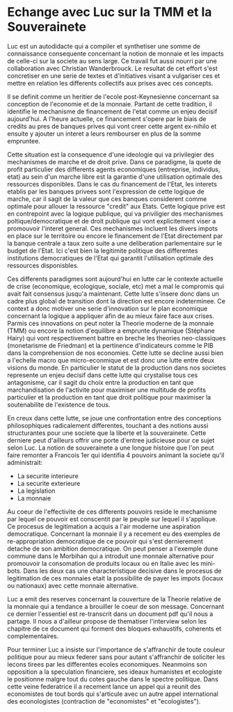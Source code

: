 # Echange avec Luc sur la TMM et la Souverainete

Luc est un autodidacte qui a compiler et synthetiser une somme de connaissance consequente concernant la notion de monnaie et les impacts de celle-ci sur la societe au sens large. Ce travail fut aussi nourri par une collaboration avec Christian Wanderbrouck. Le resultat de cet effort s'est concretiser en une serie de textes et d'initiatives visant a vulgariser ces et mettre en relation les differents collectifs aux prises avec ces concepts.

Il se definit comme un heritier de l'ecole post-Keynesienne concernant sa conception de l'economie et de la monnaie. Partant de cette tradition, il identifie le mechanisme de financement de l'etat comme un enjeu decisif aujourd'hui. A l'heure actuelle, ce financement s'opere par le biais de credits au pres de banques prives qui vont creer cette argent ex-nihilo et ensuite y ajouter un interet a leurs rembourser en plus de la somme empruntee. 

Cette situation est la consequence d'une ideologie qui va privilegier des mechanismes de marche et de droit prive. Dans ce paradigme, la quete de profit particulier des differents agents economiques (entreprise, individus, etat) au sein d'un marche libre est la garantie d'une utilisation optimale des ressources disponibles. Dans le cas du financement de l'Etat, les interets etablis par les banques privees sont l'expression de cette logique de marche, car il sagit de la valeur que ces banques considerent comme optimale pour allouer la ressource "credit" aux Etats. Cette logique prive est en contrepoint avec la logique publique, qui va priviligier des mechanismes poltique/democratique et de droit publique qui vont explicitement viser a promouvoir l'interet general. Ces mechanismes incluent les divers impots en place sur le territoire ou encore le financement de l'Etat directement par la banque centrale a taux zero suite a une deliberation parlementaire sur le budget de l'Etat. Ici c'est bien la legitimite politique des differentes institutions democratiques de l'Etat qui garantit l'utilisation optimale des ressources disponisbles.

Ces differents paradigmes sont aujourd'hui en lutte car le contexte actuelle de crise (economique, ecologique, sociale, etc) met a mal le compromis qui avait fait consensus jusqu'a maintenant. Cette lutte s'insere donc dans un cadre plus global de transition dont la direction est encore indeterminee. Ce context a donc motiver une serie d'innovation sur le plan economique concernant la logique a appliquer afin de au mieux faire face aux crises. Parmis ces innovations on peut noter la Theorie moderne de la monnaie (TMM) ou encore la notion d'equilibre a emprunte dynamique (Stéphane Hairy) qui vont respectivement battre en breche les theories neo-classiques (monetarisme de Friedman) et la pertinence d'indicateurs comme le PIB dans la comprehension de nos economies. Cette lutte se decline aussi bien a l'echelle macro que micro-econmique et est donc une lutte entre deux visions du monde. En particulier le statut de la production dans nos societes represente un enjeu decisif dans cette lutte qui crystalise tous ces antagonisme, car il sagit du choix entre la production en tant que marchandisation de l'activite pour maximiser une multitude de profits particulier et la production en tant que droit politique pour maximiser la soutenabilite de l'existence de tous.

En creux dans cette lutte, se joue une confrontation entre des conceptions philosophiques radicalement differentes, touchant a des notions aussi structurantes pour une societe que la liberte et la souverainete. Cette derniere peut d'ailleurs offrir une porte d'entree judicieuse pour ce sujet selon Luc. La notion de souverainete a une longue histoire que l'on peut faire remonter a Francois 1er qui identifia 4 pouvoirs animant la societe qu'il administrait:

- La securite interieure
- La securite exterieure
- La legislation
- La monnaie

Au coeur de l'effectivite de ces differents pouvoirs reside le mechanisme par lequel ce pouvoir est conscentit par le peuple sur lequel il s'applique. Ce procesus de legitimation a acquis a l'air moderne une aspiration democratique. Concernant la monnaie il y a recement eu des exemples de re-appropriation democratique de ce pouvoir qui s'est dernierement detache de son ambition democratique. On peut penser a l'exemple dune commune dans le Morbihan qui a introduit une monnaie alternative pour promouvoir la consomation de produits locaux ou en Italie avec les mini-bots. Dans les deux cas une characteristique decisive dans le procesus de legitimation de ces monnaies etait la possibilite de payer les impots (locaux ou nationaux) avec cette monnaie alternative.  

Luc a emit des reserves concernant la couverture de la Theorie relative de la monnaie qui a tendance a brouiller le coeur de son message. Concernant ce dernier l'essentiel est re-transcrit dans un document pdf qu'il nous a partage. Il nous a d'ailleur propose de thematiser l'interview selon les chapitre de ce document qui forment des bloques exhaustifs, coherents et complementaires.

Pour terminer Luc a insiste sur l'importance de s'affranchir de toute couleur politique pour au mieux federer sans pour autant s'affranchir de soliciter les lecons tirees par les differentes ecoles economiques. Neanmoins son opposition a la speculation financiere, ses ideaux humanistes et ecologiste le positionne malgre tout du cotes gauche dans le spectre politique. Dans cette veine federatrice il a recement lance un appel qui a reunit des economistes de tout bords qui s'articule avec un autre appel international des econologistes (contraction de "economistes" et "ecologistes").
